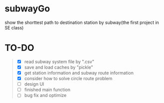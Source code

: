 # subwayGo
show the shorttest path to destination station by subway(the first project in SE class)

# TO-DO
>  -[x] read subway system file by ".csv" 
> -[x] save and load caches by "pickle"
> -[x] get station information and subway route information
> -[x] consider how to solve circle route problem
> -[ ] design UI
> -[ ] finished main function
> -[ ] bug fix and optimize

